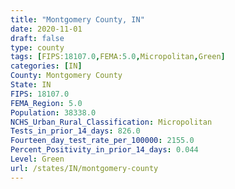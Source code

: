 ```yaml
---
title: "Montgomery County, IN"
date: 2020-11-01
draft: false
type: county
tags: [FIPS:18107.0,FEMA:5.0,Micropolitan,Green]
categories: [IN]
County: Montgomery County
State: IN
FIPS: 18107.0
FEMA_Region: 5.0
Population: 38338.0
NCHS_Urban_Rural_Classification: Micropolitan
Tests_in_prior_14_days: 826.0
Fourteen_day_test_rate_per_100000: 2155.0
Percent_Positivity_in_prior_14_days: 0.044
Level: Green
url: /states/IN/montgomery-county
---
```



